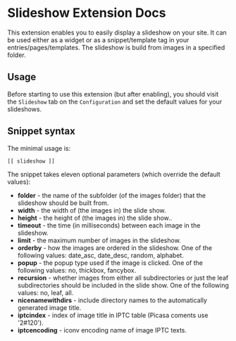 
Slideshow Extension Docs
========================

This extension enables you to easily display a slideshow on your site. It can
be used either as a widget or as a snippet/template tag in your
entries/pages/templates. The slideshow is build from images in a specified
folder.

Usage
-----

Before starting to use this extension (but after enabling), you should visit
the `Slideshow` tab on the `Configuration` and set the default values for your
slideshows.

Snippet syntax
--------------

The minimal usage is:

    [[ slideshow ]]

The snippet takes eleven optional parameters (which override the default values):

  * **folder** - the name of the subfolder (of the images folder) that the slideshow should be built from.
  * **width** - the width of (the images in) the slide show.
  * **height** - the height of (the images in) the slide show..
  * **timeout** - the time (in milliseconds) between each image in the slideshow.
  * **limit** - the maximum number of images in the slideshow.
  * **orderby** - how the images are ordered in the slideshow. One of the
    following values: date\_asc, date\_desc, random, alphabet.
  * **popup** - the popup type used if the image is clicked. One of the
    following values: no, thickbox, fancybox.
  * **recursion** - whether images from either all subdirectories or just the leaf subdirectories should 
    be included in the slide show. One of the
    following values: no, leaf, all.
  * **nicenamewithdirs** - include directory names to the automatically generated image title.
  * **iptcindex** - index of image title in IPTC table (Picasa coments use '2#120'). 
  * **iptcencoding** - iconv encoding name of image IPTC texts.
